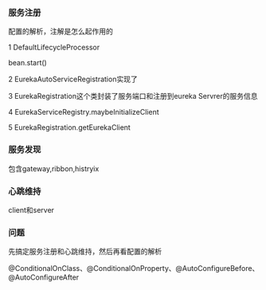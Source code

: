 ### 服务注册

配置的解析，注解是怎么起作用的

1 DefaultLifecycleProcessor

  bean.start()

2 EurekaAutoServiceRegistration实现了

3 EurekaRegistration这个类封装了服务端口和注册到eureka Servrer的服务信息

4 EurekaServiceRegistry.maybeInitializeClient

5 EurekaRegistration.getEurekaClient



### 服务发现

包含gateway,ribbon,histryix



### 心跳维持

client和server



### 问题

先搞定服务注册和心跳维持，然后再看配置的解析

@ConditionalOnClass、@ConditionalOnProperty、@AutoConfigureBefore、@AutoConfigureAfter

